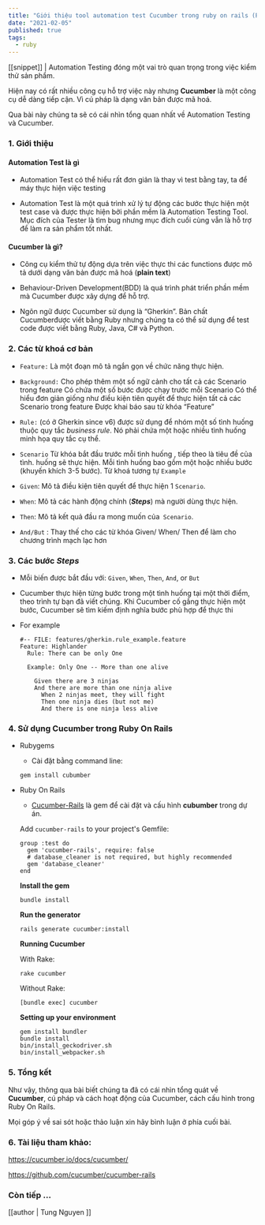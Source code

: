 ```yaml
---
title: "Giới thiệu tool automation test Cucumber trong ruby on rails (Phần 1)"
date: "2021-02-05"
published: true
tags:
  - ruby
---
```

[[snippet]]
| Automation Testing đóng một vai trò quan trọng trong việc kiểm thử sản phẩm. 

Hiện nay có rất nhiều công cụ hỗ trợ việc này nhưng **Cucumber** là một công cụ dễ dàng tiếp cận. Vì cú pháp là dạng văn bản được mã hoá.

Qua bài này chúng ta sẽ có cái nhìn tổng quan nhất về Automation Testing và Cucumber.

### 1. Giới thiệu

#### Automation Test là gì
- Automation Test có thể hiểu rất đơn giản là thay vì test bằng tay, ta để máy thực hiện việc testing

- Automation Test là một quá trình xử lý tự động các bước thực hiện một test case và được thực hiện bởi phần mềm là Automation Testing Tool. Mục đích của Tester là tìm bug nhưng mục đích cuối cùng vẫn là hỗ trợ để làm ra sản phẩm tốt nhất.

#### Cucumber là gì?

- Công cụ kiểm thử tự động dựa trên việc thực thi các functions được mô tả dưới dạng văn bản được mã hoá  (**plain text**)

- Behaviour-Driven Development(BDD)  là quá trình phát triển phần mềm mà Cucumber được xây dựng để hỗ trợ.

- Ngôn ngữ được Cucumber sử dụng là “Gherkin”. Bản chất Cucumberđược viết bằng Ruby nhưng chúng ta có thể sử dụng để test code được viết bằng Ruby, Java, C# và Python.

### 2. Các từ khoá cơ bản

- `Feature:` Là một đoạn mô tả ngắn gọn về chức năng thực hiện.

- `Background:` Cho phép thêm một số ngữ cảnh cho tất cả các Scenario trong feature Có chứa một số bước được chạy trước mỗi Scenario Có thể hiểu đơn giản giống như điều kiện tiên quyết để thực hiện tất cả các Scenario trong feature Được khai báo sau từ khóa “Feature”

- `Rule:` (có ở Gherkin since v6) được sử dụng để nhóm một số tình huống thuộc quy tắc _business rule_. Nó phải chứa một hoặc nhiều tình huống minh họa quy tắc cụ thể.

- `Scenario` Từ khóa bắt đầu trước mỗi tình huống , tiếp theo là tiêu đề của tình. huống sẽ thực hiện. Mỗi tình huống bao gồm một hoặc nhiều bước (khuyến khích 3-5 bước). Từ khoá tương tự `Example`

- `Given`:  Mô tả điều kiện tiên quyết để thực hiện 1 `Scenario`.

- `When`: Mô tả các hành động chính (**_Steps_**) mà người dùng thực hiện.

- `Then`: Mô tả kết quả đầu ra mong muốn của` Scenario`.

- `And/But` : Thay thế cho các từ khóa Given/ When/ Then để làm cho chương trình mạch lạc hơn

### 3. Các bước **_Steps_**

- Mỗi biến được bắt đầu với:  `Given`, `When`, `Then`, `And`, or `But`

- Cucumber thực hiện từng bước trong một tình huống tại một thời điểm, theo trình tự bạn đã viết chúng. Khi Cucumber cố gắng thực hiện một bước, Cucumber sẽ tìm kiếm định nghĩa bước phù hợp để thực thi

- For example

  ```base
  #-- FILE: features/gherkin.rule_example.feature  
  Feature: Highlander
    Rule: There can be only One
    
    Example: Only One -- More than one alive
    
      Given there are 3 ninjas
      And there are more than one ninja alive
        When 2 ninjas meet, they will fight
        Then one ninja dies (but not me)
        And there is one ninja less alive

### 4. Sử dụng Cucumber trong Ruby On Rails

- Rubygems
  - Cài đặt bằng command line:

  ```shell
  gem install cubumber
  ```


- Ruby On Rails

  - [Cucumber-Rails](https://github.com/cucumber/cucumber-rails) là gem để cài đặt và cấu hình **cubumber** trong dự án.

  Add `cucumber-rails` to your project's Gemfile:

  ```base
  group :test do
    gem 'cucumber-rails', require: false
    # database_cleaner is not required, but highly recommended
    gem 'database_cleaner'
  end 
  ```
  **Install the gem**
  ```base
  bundle install
  ```
  **Run the generator**
  ```base
  rails generate cucumber:install
  ```
  **Running Cucumber**

  With Rake:
  ```base
  rake cucumber
  ```
  Without Rake:
  ```base
  [bundle exec] cucumber
  ```
  **Setting up your environment**
  ```base
  gem install bundler
  bundle install
  bin/install_geckodriver.sh
  bin/install_webpacker.sh
  ```

### 5. Tổng kết

Như vậy, thông qua bài biết chúng ta đã có cái nhìn tổng quát về **Cucumber**, cú pháp và cách hoạt động của Cucumber, cách cấu hình trong Ruby On Rails.

Mọi góp ý về sai sót hoặc thảo luận 
xin hãy bình luận ở phía cuối bài.

### 6. Tài liệu tham khảo:

https://cucumber.io/docs/cucumber/

https://github.com/cucumber/cucumber-rails

### **Còn tiếp ...**

[[author | Tung Nguyen ]]

